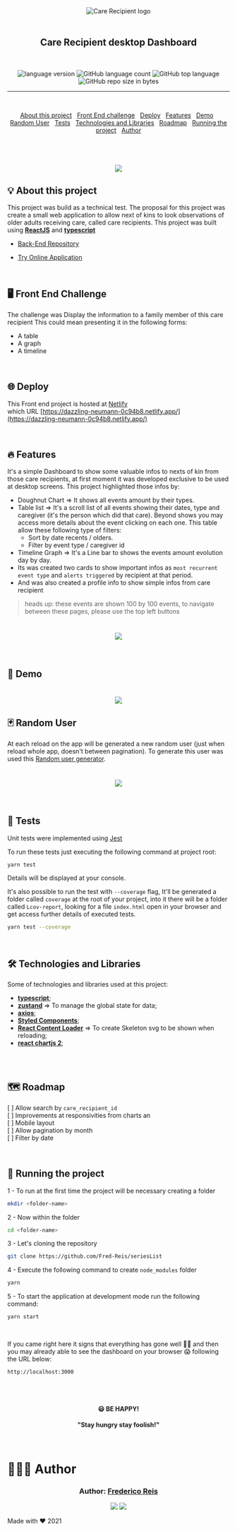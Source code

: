 <div align="center" style="margin-bottom:10px">
  <img alt="Care Recipient logo"
    src="src/assets/logo.png"
  />

</div>

<h2 align="center" style="margin:50px">
   Care Recipient desktop Dashboard
</h2>

<div align="center">

  <img alt="language version" src="https://img.shields.io/badge/React-native-v_0.69.5-61dafb?logo=react">

  <img alt="GitHub language count" src="https://img.shields.io/github/languages/count/Fred-Reis/seriesList">

  <img alt="GitHub top language" src="https://img.shields.io/github/languages/top/Fred-Reis/seriesList">

  <img alt="GitHub repo size in bytes" src="https://img.shields.io/github/repo-size/Fred-Reis/seriesList">

</div>

<hr/>

<br/>

<div align="center">

  <a href="#-about-this-project">About this project</a>&nbsp;&nbsp;
  <a href="#-frontt-end-challenge">Front End challenge</a>&nbsp;&nbsp;
  <a href="#-deploy">Deploy</a>&nbsp;&nbsp;
  <a href="#-features">Features</a>&nbsp;&nbsp;
  <a href="#-demo">Demo</a>&nbsp;&nbsp;
  <a href="#-random-user">Random User</a>&nbsp;&nbsp;
  <a href="#-tests">Tests</a>&nbsp;&nbsp;
  <a href="#-technologies-and-libraries">Technologies and Libraries</a>&nbsp;&nbsp;
  <a href="#-roadmap">Roadmap</a>&nbsp;&nbsp;
  <a href="#-running-the-project">Running the project</a>&nbsp;&nbsp;
  <a href="#-author">Author</a>

</div>

<br/>

<h1 align="center">
  <img src="src/assets/screenshot.png"/>
</h1>

## 💡 About this project

This project was build as a technical test.
The proposal for this project was create a small web application to allow next of kins to look observations of older adults receiving care, called care recipients.
This project was built using [**ReactJS**](https://reactjs.org/) and [**typescript**](https://www.typescriptlang.org/)

- [Back-End Repository](https://github.com/Fred-Reis/birdie-test-backend)

- [Try Online Application](https://dazzling-neumann-0c94b8.netlify.app/)

<br/>

## 🖥 Front End Challenge

The challenge was Display the information to a family member of this care recipient
This could mean presenting it in the following forms:

- A table
- A graph
- A timeline

<br/>

## 🌐 Deploy

This Front end project is hosted at [Netlify](https://www.netlify.com/)  
which URL [https://dazzling-neumann-0c94b8.netlify.app/](https://dazzling-neumann-0c94b8.netlify.app/)

<br/>

## 🔥 Features

It's a simple Dashboard to show some valuable infos to nexts of kin from those care recipients, at first moment it was developed exclusive to be used at desktop screens. This project highlighted those infos by:

- Doughnut Chart => It shows all events amount by their types.
- Table list => It's a scroll list of all events showing their dates, type and caregiver (it's the person which did that care). Beyond shows you may access more details about the event clicking on each one. This table allow these following type of filters:
  - Sort by date recents / olders.
  - Filter by event type / caregiver id
- Timeline Graph => It's a Line bar to shows the events amount evolution day by day.
- Its was created two cards to show important infos as `most recurrent event type` and `alerts triggered` by recipient
  at that period.
- And was also created a profile info to show simple infos from care recipient

> heads up: these events are shown 100 by 100 events, to navigate between these pages, please use the top left buttons

<h1 align="center">
  <img src="src/assets/buttons.png"/>
</h1>

<br/>

## 👀 Demo

<h1 align="center">
  <img src="src/assets/dashboard.gif"/>
</h1>

## 🃏 Random User

At each reload on the app will be generated a new random user (just when reload whole app, doesn't between pagination). To generate this user was used this [Random user generator](https://randomuser.me/).

<h1 align="center">
  <img src="src/assets/usergenerate.gif"/>
</h1>

<br/>

## 🧪 Tests

Unit tests were implemented using [Jest](https://jestjs.io/)

To run these tests just executing the following command at project root:

```bash
yarn test
```

Details will be displayed at your console.

It's also possible to run the test with `--coverage` flag, It'll be generated a folder called `coverage` at the root of your project, into it there will be a folder called `Lcov-report`, looking for a file `index.html` open in your browser and get access further details of executed tests.

```bash
yarn test --coverage
```

<br/>

## 🛠 Technologies and Libraries

Some of technologies and libraries used at this project:

- [**typescript**](https://www.typescriptlang.org/);
- [**zustand**](https://github.com/pmndrs/zustand) => To manage the global state for data;
- [**axios**](https://axios-http.com/docs/intro);
- [**Styled Components**](https://styled-components.com/);
- [**React Content Loader**](https://github.com/danilowoz/react-content-loader) => To create Skeleton svg to be shown when reloading;
- [**react chartjs 2**](https://github.com/reactchartjs/react-chartjs-2);

<br/>

<br/>

## 🗺 Roadmap

[ ] Allow search by `care_recipient_id`  
[ ] Improvements at responsivities from charts an  
[ ] Mobile layout  
[ ] Allow pagination by month  
[ ] Filter by date

<br/>

## 🏁 Running the project

1 - To run at the first time the project will be necessary creating a folder

```bash
mkdir <folder-name>
```

2 - Now within the folder

```bash
cd <folder-name>
```

3 - Let's cloning the repository

```bash
git clone https://github.com/Fred-Reis/seriesList
```

4 - Execute the following command to create `node_modules` folder

```bash
yarn
```

5 - To start the application at development mode run the following command:

```bash
yarn start
```

<br/>

If you came right here it signs that everything has gone well 🙏🏼 and then you may already able to see the dashboard on your browser 😱 following the URL below:

`http://localhost:3000`

<br/>

<!-- <h4 align="center">
  🚧  Project README  🚀  under construction...  🚧
</h4>

<br/>

<h4 align="center">
How about taking a look at the
  <a href="https://github.com/Fred-Reis/birdie-test-backend">
   back end API project
  </a>
  for this application meanwhile 😉
</h4>

<br/>

<h4 align="center">
  Thanks for your patience!!🙏🏼
</h4> -->

<br/>

<h4 align="center">
😃  <strong>BE HAPPY!</strong>
</h4>

<h4 align="center">
  "Stay hungry stay foolish!"
</h4>

<br/>

# 👨🏻‍🏫 Author

<h3 align="center">
Author: <a alt="Fred-Reis" href="https://github.com/Fred-Reis">Frederico Reis</a>
</h3>

<p align="center">

  <a alt="Frederico Reis" href="https://www.linkedin.com/in/frederico-reis-dev/">
    <img src="https://img.shields.io/badge/LinkedIn-Frederico_Reis-0077B5?logo=linkedin"/></a>
  <a alt="Frederico Reis" href="https://github.com/Fred-Reis ">
  <img src="https://img.shields.io/badge/Fred_Reis-GitHub-000?logo=github"/></a>

</p>

Made with ♥️ 2021
